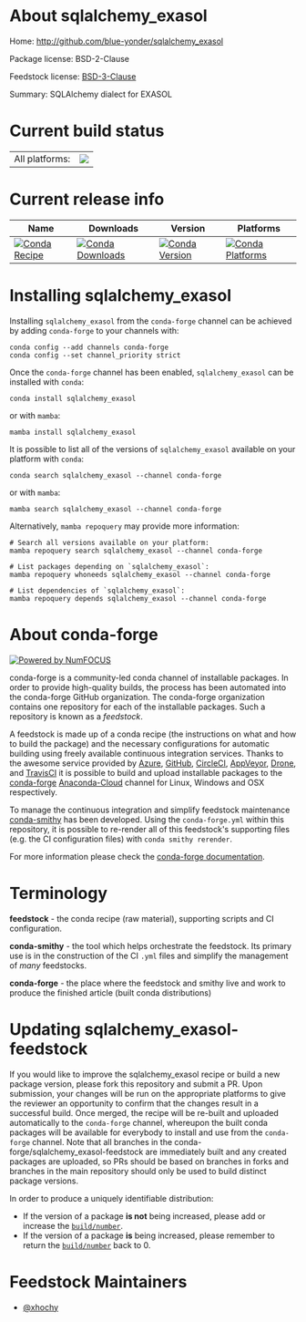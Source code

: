 About sqlalchemy_exasol
=======================

Home: http://github.com/blue-yonder/sqlalchemy_exasol

Package license: BSD-2-Clause

Feedstock license: [BSD-3-Clause](https://github.com/conda-forge/sqlalchemy_exasol-feedstock/blob/main/LICENSE.txt)

Summary: SQLAlchemy dialect for EXASOL

Current build status
====================


<table><tr><td>All platforms:</td>
    <td>
      <a href="https://dev.azure.com/conda-forge/feedstock-builds/_build/latest?definitionId=2425&branchName=main">
        <img src="https://dev.azure.com/conda-forge/feedstock-builds/_apis/build/status/sqlalchemy_exasol-feedstock?branchName=main">
      </a>
    </td>
  </tr>
</table>

Current release info
====================

| Name | Downloads | Version | Platforms |
| --- | --- | --- | --- |
| [![Conda Recipe](https://img.shields.io/badge/recipe-sqlalchemy_exasol-green.svg)](https://anaconda.org/conda-forge/sqlalchemy_exasol) | [![Conda Downloads](https://img.shields.io/conda/dn/conda-forge/sqlalchemy_exasol.svg)](https://anaconda.org/conda-forge/sqlalchemy_exasol) | [![Conda Version](https://img.shields.io/conda/vn/conda-forge/sqlalchemy_exasol.svg)](https://anaconda.org/conda-forge/sqlalchemy_exasol) | [![Conda Platforms](https://img.shields.io/conda/pn/conda-forge/sqlalchemy_exasol.svg)](https://anaconda.org/conda-forge/sqlalchemy_exasol) |

Installing sqlalchemy_exasol
============================

Installing `sqlalchemy_exasol` from the `conda-forge` channel can be achieved by adding `conda-forge` to your channels with:

```
conda config --add channels conda-forge
conda config --set channel_priority strict
```

Once the `conda-forge` channel has been enabled, `sqlalchemy_exasol` can be installed with `conda`:

```
conda install sqlalchemy_exasol
```

or with `mamba`:

```
mamba install sqlalchemy_exasol
```

It is possible to list all of the versions of `sqlalchemy_exasol` available on your platform with `conda`:

```
conda search sqlalchemy_exasol --channel conda-forge
```

or with `mamba`:

```
mamba search sqlalchemy_exasol --channel conda-forge
```

Alternatively, `mamba repoquery` may provide more information:

```
# Search all versions available on your platform:
mamba repoquery search sqlalchemy_exasol --channel conda-forge

# List packages depending on `sqlalchemy_exasol`:
mamba repoquery whoneeds sqlalchemy_exasol --channel conda-forge

# List dependencies of `sqlalchemy_exasol`:
mamba repoquery depends sqlalchemy_exasol --channel conda-forge
```


About conda-forge
=================

[![Powered by
NumFOCUS](https://img.shields.io/badge/powered%20by-NumFOCUS-orange.svg?style=flat&colorA=E1523D&colorB=007D8A)](https://numfocus.org)

conda-forge is a community-led conda channel of installable packages.
In order to provide high-quality builds, the process has been automated into the
conda-forge GitHub organization. The conda-forge organization contains one repository
for each of the installable packages. Such a repository is known as a *feedstock*.

A feedstock is made up of a conda recipe (the instructions on what and how to build
the package) and the necessary configurations for automatic building using freely
available continuous integration services. Thanks to the awesome service provided by
[Azure](https://azure.microsoft.com/en-us/services/devops/), [GitHub](https://github.com/),
[CircleCI](https://circleci.com/), [AppVeyor](https://www.appveyor.com/),
[Drone](https://cloud.drone.io/welcome), and [TravisCI](https://travis-ci.com/)
it is possible to build and upload installable packages to the
[conda-forge](https://anaconda.org/conda-forge) [Anaconda-Cloud](https://anaconda.org/)
channel for Linux, Windows and OSX respectively.

To manage the continuous integration and simplify feedstock maintenance
[conda-smithy](https://github.com/conda-forge/conda-smithy) has been developed.
Using the ``conda-forge.yml`` within this repository, it is possible to re-render all of
this feedstock's supporting files (e.g. the CI configuration files) with ``conda smithy rerender``.

For more information please check the [conda-forge documentation](https://conda-forge.org/docs/).

Terminology
===========

**feedstock** - the conda recipe (raw material), supporting scripts and CI configuration.

**conda-smithy** - the tool which helps orchestrate the feedstock.
                   Its primary use is in the construction of the CI ``.yml`` files
                   and simplify the management of *many* feedstocks.

**conda-forge** - the place where the feedstock and smithy live and work to
                  produce the finished article (built conda distributions)


Updating sqlalchemy_exasol-feedstock
====================================

If you would like to improve the sqlalchemy_exasol recipe or build a new
package version, please fork this repository and submit a PR. Upon submission,
your changes will be run on the appropriate platforms to give the reviewer an
opportunity to confirm that the changes result in a successful build. Once
merged, the recipe will be re-built and uploaded automatically to the
`conda-forge` channel, whereupon the built conda packages will be available for
everybody to install and use from the `conda-forge` channel.
Note that all branches in the conda-forge/sqlalchemy_exasol-feedstock are
immediately built and any created packages are uploaded, so PRs should be based
on branches in forks and branches in the main repository should only be used to
build distinct package versions.

In order to produce a uniquely identifiable distribution:
 * If the version of a package **is not** being increased, please add or increase
   the [``build/number``](https://docs.conda.io/projects/conda-build/en/latest/resources/define-metadata.html#build-number-and-string).
 * If the version of a package **is** being increased, please remember to return
   the [``build/number``](https://docs.conda.io/projects/conda-build/en/latest/resources/define-metadata.html#build-number-and-string)
   back to 0.

Feedstock Maintainers
=====================

* [@xhochy](https://github.com/xhochy/)

